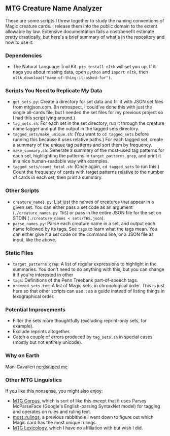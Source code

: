 ## MTG Creature Name Analyzer

These are some scripts I threw together to study the naming conventions of Magic creature cards. I release them into the public domain to the extent allowable by law. Extensive documentation fails a cost/benefit estimate pretty drastically, but here's a brief summary of what's in the repository and how to use it:


### Dependencies

* The Natural Language Tool Kit. `pip install nltk` will set you up. If it nags you about missing data, open `python` and `import nltk`, then `nltk.download("name-of-thing-it-asked-for")`.


### Scripts You Need to Replicate My Data

* `get_sets.py`: Create a directory for set data and fill it with JSON set files from mtgjson.com. (In retrospect, I could've done this with just the single all-cards file, but I needed the set files for my previous project so I had this script lying around.)
* `tag_sets.sh`: For each set in the set directory, run it through the creature name tagger and put the output in the tagged sets directory.
* `tagged_sets/make_unique.sh`: (You want to `cd tagged_sets` before running this because it uses relative paths.) For each tagged set, create a summary of the unique tag patterns and sort them by frequency.
* `make_summary.sh`: Generate a summary of the most-used tag patterns for each set, highlighting the patterns in `target_patterns.grep`, and print it in a nice human-readable way with examples.
* `tagged_sets/count_total.sh`: (Once again, `cd tagged_sets` to run this.) Count the frequency of cards with target patterns relative to the number of cards in each set, then print a summary.


### Other Scripts

* `creature_names.py`: List just the names of creatures that appear in a given set. You can either pass a set code as an argument (`./creature_names.py THS`) or pass in the entire JSON file for the set on STDIN (`./creature_names < sets/THS.json`).
* `parse_names.py`: Parse each creature name in a set, and output each name followed by its tags. See `tags` to learn what the tags mean. You can either give it a set code on the command line, or a JSON file as input, like the above.


### Static Files

* `target_patterns.grep`: A list of regular expressions to highlight in the summaries. You don't need to do anything with this, but you can change it if you're interested in other 
* `tags`: Definitions of the Penn Treebank part-of-speech tags.
* `ordered_sets.txt`: A list of Magic sets, in chronological order. This is just here so that other scripts can use it as a guide instead of listing things in lexographical order.


### Potential Improvements

* Filter the sets more thoughtfully (excluding reprint-only sets, for example).
* Exclude reprints altogether.
* Catch a couple of errors produced by `tag_sets.sh` in special cases (mostly but not entirely unicode).

### Why on Earth

Mani Cavalieri [nerdsniped me](https://www.facebook.com/mani.cavalieri/posts/10106113073234039).

### Other MTG Linguistics

If you like this nonsense, you might also enjoy:

* [MTG Corpus](https://github.com/relsqui/mtgcorpus), which is sort of like this except that it uses Parsey McParseFace (Google's English-parsing SyntaxNet model) for tagging and operates on rules and ruling text.
* [most_rulings](https://gist.github.com/relsqui/d5d4ccd8c4bf257b7be3a376cf007076), a previous rabbithole I went down to figure out which Magic card has the most unique rulings.
* [MTG Lexicology](https://twitter.com/mtgglossary), which I have no affiliation with but wish I did.
